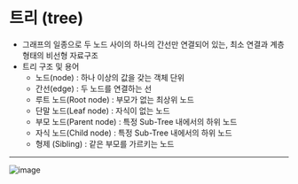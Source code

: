 # 트리 (tree)

- 그래프의 일종으로 두 노드 사이의 하나의 간선만 연결되어 있는, 최소 연결과 계층 형태의 비선형 자료구조
- 트리 구조 및 용어
  - 노드(node) : 하나 이상의 값을 갖는 객체 단위
  - 간선(edge) : 두 노드를 연결하는 선
  - 루트 노드(Root node) : 부모가 없는 최상위 노드
  - 단말 노드(Leaf node) : 자식이 없는 노드
  - 부모 노드(Parent node) : 특정 Sub-Tree 내에서의 하위 노드
  - 자식 노드(Child node) : 특정 Sub-Tree 내에서의 하위 노드
  - 형제 (Sibling) : 같은 부모를 가르키는 노드


--- 
![image](https://user-images.githubusercontent.com/121809824/229544727-afcf1f3e-3fad-43f4-8e93-f4fe3eee4255.png)



